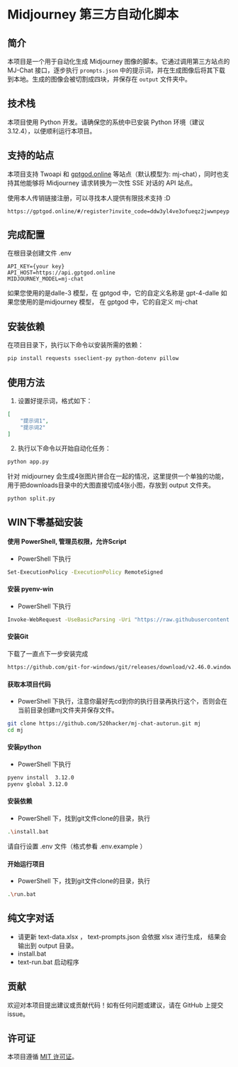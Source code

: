 # Midjourney 第三方自动化脚本

## 简介

本项目是一个用于自动化生成 Midjourney 图像的脚本。它通过调用第三方站点的 MJ-Chat 接口，逐步执行 `prompts.json` 中的提示词，并在生成图像后将其下载到本地。生成的图像会被切割成四块，并保存在 `output` 文件夹中。

## 技术栈

本项目使用 Python 开发。请确保您的系统中已安装 Python 环境（建议3.12.4），以便顺利运行本项目。

## 支持的站点

本项目支持 Twoapi 和 [gptgod.online](https://gptgod.online/#/register?invite_code=ddw3yl4ve3ofueqz2jwwnpeyp) 等站点（默认模型为: mj-chat），同时也支持其他能够将 Midjourney 请求转换为一次性 SSE 对话的 API 站点。

使用本人传销链接注册，可以寻找本人提供有限技术支持 :D

```
https://gptgod.online/#/register?invite_code=ddw3yl4ve3ofueqz2jwwnpeyp
```



## 完成配置

在根目录创建文件 .env
```env
API_KEY={your key}
API_HOST=https://api.gptgod.online
MIDJOURNEY_MODEL=mj-chat
```

如果您使用的是dalle-3 模型，在 gptgod 中，它的自定义名称是  gpt-4-dalle
如果您使用的是midjourney 模型， 在 gptgod 中，它的自定义 mj-chat

## 安装依赖

在项目目录下，执行以下命令以安装所需的依赖：

```bash
pip install requests sseclient-py python-dotenv pillow 
```


## 使用方法

1. 设置好提示词，格式如下：

```json
[
    "提示词1",
    "提示词2"
]
```

2. 执行以下命令以开始自动化任务：

```bash
python app.py
```

针对 midjourney 会生成4张图片拼合在一起的情况，这里提供一个单独的功能，用于把downloads目录中的大图直接切成4张小图，存放到 output 文件夹。

```
python split.py
```


## WIN下零基础安装 
#### 使用 PowerShell, 管理员权限，允许Script
- PowerShell 下执行
```bash
Set-ExecutionPolicy -ExecutionPolicy RemoteSigned
```

#### 安装 pyenv-win
- PowerShell 下执行
```bash
Invoke-WebRequest -UseBasicParsing -Uri "https://raw.githubusercontent.com/pyenv-win/pyenv-win/master/pyenv-win/install-pyenv-win.ps1" -OutFile "./install-pyenv-win.ps1"; &"./install-pyenv-win.ps1"
```

#### 安装Git 
下载了一直点下一步安装完成
```bash
https://github.com/git-for-windows/git/releases/download/v2.46.0.windows.1/Git-2.46.0-64-bit.exe
```

#### 获取本项目代码
- PowerShell 下执行，注意你最好先cd到你的执行目录再执行这个，否则会在当前目录创建mj文件夹并保存文件。
```bash
git clone https://github.com/520hacker/mj-chat-autorun.git mj
cd mj
```

#### 安装python
- PowerShell 下执行
```bash
pyenv install  3.12.0
pyenv global 3.12.0
```

#### 安装依赖
- PowerShell 下，找到git文件clone的目录，执行
```bash
.\install.bat
```

请自行设置 .env 文件（格式参看 .env.example ）

#### 开始运行项目
- PowerShell 下，找到git文件clone的目录，执行
```bash
.\run.bat
```



## 纯文字对话

- 请更新 text-data.xlsx  ， text-prompts.json 会依据 xlsx 进行生成， 结果会输出到 output 目录。
- install.bat 
- text-run.bat 启动程序

## 贡献

欢迎对本项目提出建议或贡献代码！如有任何问题或建议，请在 GitHub 上提交 issue。

## 许可证

本项目遵循 [MIT 许可证](LICENSE)。
